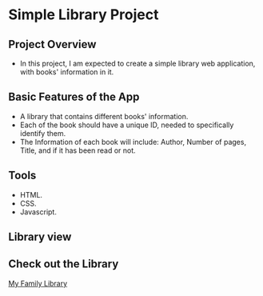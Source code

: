 # Simple Library Project

## Project Overview 
- In this project, I am expected to create a simple library web application, with books' information in it. 

## Basic Features of the App
- A library that contains different books' information.
- Each of the book should have a unique ID, needed to specifically identify them.
- The Information of each book will include: Author, Number of pages, Title, and if it has been read or not.

## Tools
- HTML.
- CSS.
- Javascript. 

## Library view

## Check out the Library
[My Family Library](https://sorbari2016.github.io/library/)
